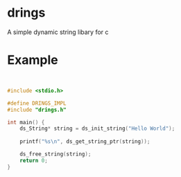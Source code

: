 
# drings 

A simple dynamic string libary for c 


# Example 
```c


#include <stdio.h> 

#define DRINGS_IMPL
#include "drings.h"

int main() {
    ds_String* string = ds_init_string("Hello World");
        
    printf("%s\n", ds_get_string_ptr(string));

    ds_free_string(string);
    return 0;
}

```
